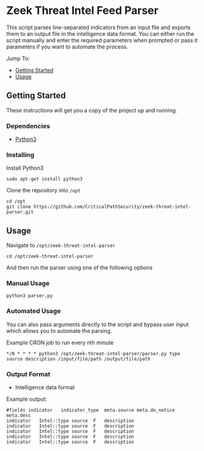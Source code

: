 # Zeek Threat Intel Feed Parser
This script parses line-separated indicators from an input file and exports them to an output file in the intelligence data format. You can either run the script manually and enter the required parameters when prompted or pass it parameters if you want to automate the process.

Jump To:

* [Getting Started](https://github.com/CriticalPathSecurity/zeek-threat-intel-parser#getting-started)
* [Usage](https://github.com/CriticalPathSecurity/zeek-threat-intel-parser#usage)

## Getting Started

These instructions will get you a copy of the project up and running.

### Dependencies

* [Python3](https://www.python.org/download/releases/3.0/)

### Installing

Install Python3

```
sudo apt-get install python3
```

Clone the repository into `/opt`

```
cd /opt
git clone https://github.com/CriticalPathSecurity/zeek-threat-intel-parser.git
```

## Usage

Navigate to `/opt/zeek-threat-intel-parser`

```
cd /opt/zeek-threat-intel-parser
```

And then run the parser using one of the following options

### Manual Usage

```
python3 parser.py
```

### Automated Usage

You can also pass arguments directly to the script and bypass user input which allows you to automate the parsing.

Example CRON job to run every nth minute

```
*/N * * * * python3 /opt/zeek-threat-intel-parser/parser.py type source description /input/file/path /output/file/path
```

### Output Format

* Intelligence data format

Example output:

```
#fields	indicator	indicator_type	meta.source	meta.do_notice	meta.desc
indicator	Intel::type	source	F	description
indicator	Intel::type	source	F	description
indicator	Intel::type	source	F	description
indicator	Intel::type	source	F	description
indicator	Intel::type	source	F	description
```
